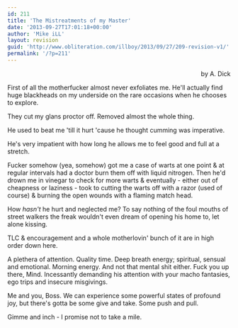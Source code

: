 ```yaml
---
id: 211
title: 'The Mistreatments of my Master'
date: '2013-09-27T17:01:18+00:00'
author: 'Mike iLL'
layout: revision
guid: 'http://www.obliteration.com/illboy/2013/09/27/209-revision-v1/'
permalink: '/?p=211'
---
```


<p style="text-align: right;">by A. Dick</p>
<p style="text-align: left;">First of all the motherfucker almost never exfoliates me. He'll actually find huge blackheads on my underside on the rare occasions when he chooses to explore.</p>
<p style="text-align: left;">They cut my glans proctor off. Removed almost the whole thing.</p>
<p style="text-align: left;">He used to beat me 'till it hurt 'cause he thought cumming was imperative.</p>
<p style="text-align: left;">He's very impatient with how long he allows me to feel good and full at a stretch.</p>
<p style="text-align: left;">Fucker somehow (yea, somehow) got me a case of warts at one point &amp; at regular intervals had a doctor burn them off with liquid nitrogen. Then he'd drown me in vinegar to check for more warts &amp; eventually - either out of cheapness or laziness - took to cutting the warts off with a razor (used of course) &amp; burning the open wounds with a flaming match head.</p>
<p style="text-align: left;">How <em>hasn't</em> he hurt and neglected me? To say nothing of the foul mouths of street walkers the freak wouldn't even dream of opening his home to, let alone kissing.</p>
<p style="text-align: left;">TLC &amp; encouragement and a whole motherlovin' bunch of it are in high order down here.</p>
<p style="text-align: left;">A plethera of attention. Quality time. Deep breath energy; spiritual, sensual and emotional. Morning energy. And not that mental shit either. Fuck you up there, Mind. Incessantly demanding his attention with your macho fantasies, ego trips and insecure misgivings.</p>
<p style="text-align: left;">Me and you, Boss. We can experience some powerful states of profound joy, but there's gotta be some give and take. Some push and pull.</p>
<p style="text-align: left;">Gimme and inch - I promise not to take a mile.</p>